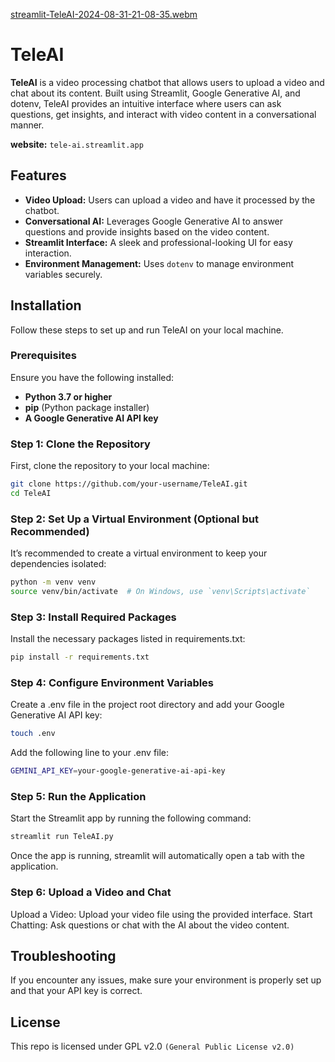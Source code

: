 [streamlit-TeleAI-2024-08-31-21-08-35.webm](https://github.com/user-attachments/assets/1f9f4019-ccba-4a36-a547-633432492c5f)
# TeleAI

**TeleAI** is a video processing chatbot that allows users to upload a video and chat about its content. Built using Streamlit, Google Generative AI, and dotenv, TeleAI provides an intuitive interface where users can ask questions, get insights, and interact with video content in a conversational manner.

__website:__ `tele-ai.streamlit.app`
## Features

- **Video Upload:** Users can upload a video and have it processed by the chatbot.
- **Conversational AI:** Leverages Google Generative AI to answer questions and provide insights based on the video content.
- **Streamlit Interface:** A sleek and professional-looking UI for easy interaction.
- **Environment Management:** Uses `dotenv` to manage environment variables securely.

## Installation

Follow these steps to set up and run TeleAI on your local machine.

### Prerequisites

Ensure you have the following installed:

- **Python 3.7 or higher**
- **pip** (Python package installer)
- **A Google Generative AI API key**

### Step 1: Clone the Repository

First, clone the repository to your local machine:

```bash
git clone https://github.com/your-username/TeleAI.git
cd TeleAI
```
### Step 2: Set Up a Virtual Environment (Optional but Recommended)
It’s recommended to create a virtual environment to keep your dependencies isolated:

```bash
python -m venv venv
source venv/bin/activate  # On Windows, use `venv\Scripts\activate`
```
### Step 3: Install Required Packages
Install the necessary packages listed in requirements.txt:

```bash
pip install -r requirements.txt
```
### Step 4: Configure Environment Variables
Create a .env file in the project root directory and add your Google Generative AI API key:

```bash
touch .env
```
Add the following line to your .env file:
```bash
GEMINI_API_KEY=your-google-generative-ai-api-key
```
### Step 5: Run the Application
Start the Streamlit app by running the following command:
```bash
streamlit run TeleAI.py
```
Once the app is running, streamlit will automatically open a tab with the application.

### Step 6: Upload a Video and Chat

Upload a Video: Upload your video file using the provided interface.
Start Chatting: Ask questions or chat with the AI about the video content.
## Troubleshooting
If you encounter any issues, make sure your environment is properly set up and that your API key is correct.
## License
This repo is licensed under GPL v2.0 `(General Public License v2.0)`
